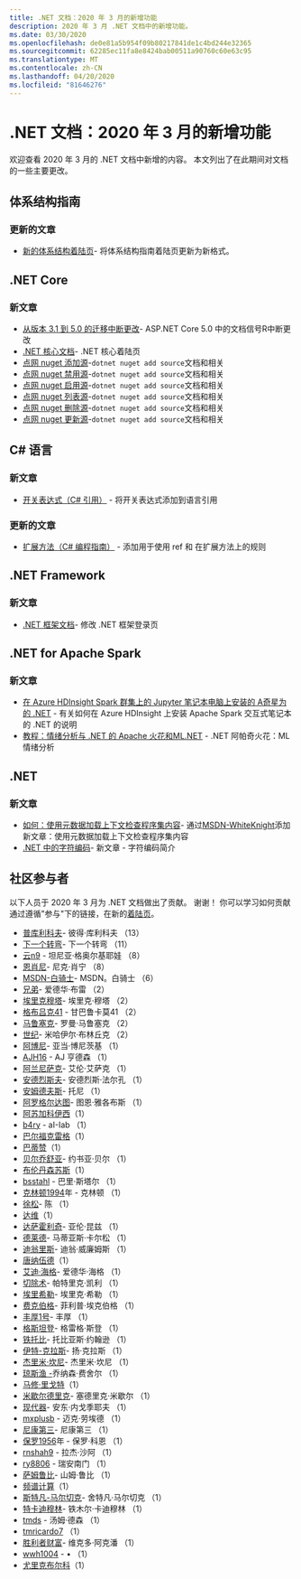 ```yaml
---
title: .NET 文档：2020 年 3 月的新增功能
description: 2020 年 3 月 .NET 文档中的新增功能。
ms.date: 03/30/2020
ms.openlocfilehash: de0e81a5b954f09b80217841de1c4bd244e32365
ms.sourcegitcommit: 62285ec11fa8e8424bab00511a90760c60e63c95
ms.translationtype: MT
ms.contentlocale: zh-CN
ms.lasthandoff: 04/20/2020
ms.locfileid: "81646276"
---
```

# <a name="net-docs-whats-new-for-march-2020"></a>.NET 文档：2020 年 3 月的新增功能

欢迎查看 2020 年 3 月的 .NET 文档中新增的内容。 本文列出了在此期间对文档的一些主要更改。

## <a name="architecture-guides"></a>体系结构指南

### <a name="updated-articles"></a>更新的文章

- [新的体系结构着陆页](../architecture/index.yml)- 将体系结构指南着陆页更新为新格式。

## <a name="net-core"></a>.NET Core

### <a name="new-articles"></a>新文章

- [从版本 3.1 到 5.0 的迁移中断更改](../core/compatibility/3.1-5.0.md)- ASP.NET Core 5.0 中的文档信号R中断更改
- [.NET 核心文档](../core/index.yml)- .NET 核心着陆页
- [点网 nuget 添加源](../core/tools/dotnet-nuget-add-source.md)-`dotnet nuget add source`文档和相关
- [点网 nuget 禁用源](../core/tools/dotnet-nuget-disable-source.md)-`dotnet nuget add source`文档和相关
- [点网 nuget 启用源](../core/tools/dotnet-nuget-enable-source.md)-`dotnet nuget add source`文档和相关
- [点网 nuget 列表源](../core/tools/dotnet-nuget-list-source.md)-`dotnet nuget add source`文档和相关
- [点网 nuget 删除源](../core/tools/dotnet-nuget-remove-source.md)-`dotnet nuget add source`文档和相关
- [点网 nuget 更新源](../core/tools/dotnet-nuget-update-source.md)-`dotnet nuget add source`文档和相关

## <a name="c-language"></a>C# 语言

### <a name="new-articles"></a>新文章

- [开关表达式（C# 引用）](../csharp/language-reference/operators/switch-expression.md) - 将开关表达式添加到语言引用

### <a name="updated-articles"></a>更新的文章

- [扩展方法（C# 编程指南）](../csharp/programming-guide/classes-and-structs/extension-methods.md) - 添加用于使用 ref 和 在扩展方法上的规则

## <a name="net-framework"></a>.NET Framework

### <a name="new-articles"></a>新文章

- [.NET 框架文档](../framework/index.yml)- 修改 .NET 框架登录页

## <a name="net-for-apache-spark"></a>.NET for Apache Spark

### <a name="new-articles"></a>新文章

- [在 Azure HDInsight Spark 群集上的 Jupyter 笔记本电脑上安装的 A奇星为的 .NET](../spark/how-to-guides/hdinsight-notebook-installation.md) - 有关如何在 Azure HDInsight 上安装 Apache Spark 交互式笔记本的 .NET 的说明
- [教程：情绪分析与 .NET 的 Apache 火花和ML.NET](../spark/tutorials/ml-sentiment-analysis.md) - .NET 阿帕奇火花：ML 情绪分析

## <a name="net"></a>.NET

### <a name="new-articles"></a>新文章

- [如何：使用元数据加载上下文检查程序集内容](../standard/assembly/inspect-contents-using-metadataloadcontext.md)- 通过[MSDN-WhiteKnight](https://github.com/MSDN-WhiteKnight)添加新文章：使用元数据加载上下文检查程序集内容
- [.NET 中的字符编码](../standard/base-types/character-encoding-introduction.md)- 新文章 - 字符编码简介

## <a name="community-contributors"></a>社区参与者

以下人员于 2020 年 3 月为 .NET 文档做出了贡献。 谢谢！ 你可以学习如何贡献通过遵循"参与"下的链接，在新的[着陆页](index.yml)。

- [普库利科夫](https://github.com/pkulikov)- 彼得·库利科夫 （13）
- [下一个转弯](https://github.com/NextTurn)- 下一个转弯 （11）
- [云n9](https://github.com/cloudn9) - 坦尼亚·格奥尔基耶娃 （8）
- [恩肖尼](https://github.com/nschonni)- 尼克·肖宁 （8）
- [MSDN-白骑士](https://github.com/MSDN-WhiteKnight)- MSDN。白骑士 （6）
- [兄弟](https://github.com/breyed)- 爱德华·布雷 （2）
- [埃里克穆塔](https://github.com/ericmutta)- 埃里克·穆塔 （2）
- [格布吕克41](https://github.com/Gnbrkm41) - 甘巴鲁卡莫41 （2）
- [马鲁塞克](https://github.com/Marusyk)- 罗曼·马鲁塞克 （2）
- [世纪](https://github.com/Thecentury)- 米哈伊尔·布林丘克 （2）
- [阿博尼](https://github.com/abonie)- 亚当·博尼茨基 （1）
- [AJH16](https://github.com/AJH16) - AJ 亨德森 （1）
- [阿兰尼萨克](https://github.com/alanisaac)- 艾伦·艾萨克 （1）
- [安德烈斯夫](https://github.com/andresff)- 安德烈斯·法尔孔 （1）
- [安姆德夫斯](https://github.com/antmdvs)- 托尼 （1）
- [阿罗格尔达图](https://github.com/AroglDarthu)- 图恩·雅各布斯 （1）
- [阿苏加科伊西](https://github.com/Asugakoisi)（1）
- [b4ry](https://github.com/b4ry) - aI-Iab （1）
- [巴尔福克雷格](https://github.com/balfourcraig)（1）
- [巴蒂赞](https://github.com/Bartizan)（1）
- [贝尔乔舒亚](https://github.com/belljoshua)- 约书亚·贝尔 （1）
- [布伦丹森苏斯](https://github.com/brendansensus)（1）
- [bsstahl](https://github.com/bsstahl) - 巴里·斯塔尔 （1）
- [克林顿1994](https://github.com/clinton1994)年 - 克林顿 （1）
- [徐松](https://github.com/CXuesong)- 陈 （1）
- [达维](https://github.com/Da-vy)（1）
- [达萨霍利奇](https://github.com/DAXaholic)- 亚伦·昆兹 （1）
- [德莱德](https://github.com/devlead)- 马蒂亚斯·卡尔松 （1）
- [迪翁里斯](https://github.com/dionrhys)- 迪翁·威廉姆斯 （1）
- [唐纳伍德](https://github.com/DonaldRWood)（1）
- [艾迪·海格](https://github.com/EddyHaigh)- 爱德华·海格 （1）
- [切除术](https://github.com/Entomy)- 帕特里克·凯利 （1）
- [埃里希勒](https://github.com/erichiller)- 埃里克·希勒 （1）
- [费克伯格](https://github.com/fekberg)- 菲利普·埃克伯格 （1）
- [丰厚1号](https://github.com/fenghou1st)- 丰厚 （1）
- [格斯坦登](https://github.com/grstearns)- 格雷格·斯登 （1）
- [铁托比](https://github.com/irontoby)- 托比亚斯·约翰逊 （1）
- [伊特-克拉斯](https://github.com/ite-klass)- 扬·克拉斯 （1）
- [杰里米·坎尼](https://github.com/JeremyCaney)- 杰里米·坎尼 （1）
- [琼斯渔 -](https://github.com/jonzfisher)乔纳森·费舍尔 （1）
- [马修·里戈特](https://github.com/MatthewRiggott)（1）
- [米歇尔德里克](https://github.com/michelcedric)- 塞德里克·米歇尔 （1）
- [现代器](https://github.com/modemaizer)- 安东·内戈季耶夫 （1）
- [mxplusb](https://github.com/mxplusb) - 迈克·劳埃德 （1）
- [尼康第三](https://github.com/nikonthethird)- 尼康第三 （1）
- [保罗1956](https://github.com/paul1956)年 - 保罗·科恩 （1）
- [rnshah9](https://github.com/rnshah9) - 拉杰·沙阿 （1）
- [ry8806](https://github.com/ry8806) - 瑞安南门 （1）
- [萨姆鲁比](https://github.com/samrueby)- 山姆·鲁比 （1）
- [频谱计算](https://github.com/spectrumcomputing)（1）
- [斯特凡-马尔切克](https://github.com/stefan-malcek)- 舍特凡·马尔切克 （1）
- [特卡迪穆林](https://github.com/tkhadimullin)- 铁木尔·卡迪穆林 （1）
- [tmds](https://github.com/tmds) - 汤姆·德森 （1）
- [tmricardo7](https://github.com/tmricardo7) （1）
- [胜利者财富](https://github.com/victorwealth)- 维克多·阿克潘 （1）
- [wwh1004](https://github.com/wwh1004) - • （1）
- [尤里克布尔科](https://github.com/yurikburko)（1）
